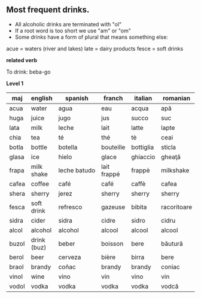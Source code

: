 ## Most frequent drinks.

* All alcoholic drinks are terminated with "ol"
* If a root word is too short we use "am" or "om"
* Some drinks have a form of plural that means something else:

acue  = waters (river and lakes)
late  = dairy products
fesce = soft drinks

**related verb**

To drink: beba-go

**Level 1**

maj     | english    |  spanish    | franch     | italian   | romanian
--------|------------|-------------|------------|-----------|-----------------
acua    | water      | agua        | eau        | acqua     | apă
huga    | juice      | jugo        | jus        | succo     | suc
lata    | milk       | leche       | lait       | latte     | lapte
chia    | tea        | té          | thé        | tè        | ceai
botla   | bottle     | botella     | bouteille  | bottiglia | sticla
glasa   | ice        | hielo       | glace      | ghiaccio  | gheaţă
frapa   | milk shake | leche batudo| lait frappé| frappè    | milkshake
cafea   | coffee     | café        | café       | caffè     | cafea
shera   | sherry     | jerez       | sherry     | sherry    | sherry
fesca   | soft drink | refresco    | gazeuse    | bibita    | racoritoare
sidra   | cider      | sidra       | cidre      | sidro     | cidru
alcol   | alcohol    | alcohol     | alcool     | alcool    | alcool
buzol   | drink (buz)| beber       | boisson    | bere      | băutură
berol   | beer       | cerveza     | bière      | birra     | bere
braol   | brandy     | coñac       | brandy     | brandy    | coniac
vinol   | wine       | vino        | vin        | vino      | vin
vodol   | vodka      | vodka       | vodka      | vodka     | vodcă
